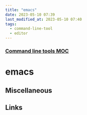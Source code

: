 ```yaml
---
title: "emacs"
date: 2023-05-10 07:39
last_modified_at: 2023-05-10 07:40
tags:
  - command-line-tool
  - editor
---
```


### [Command line tools MOC](Command%20line%20tools%20MOC.md)

# emacs

## Miscellaneous

## Links
